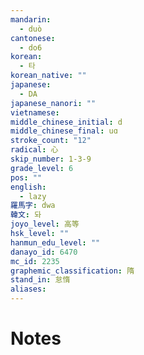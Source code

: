 ```yaml
---
mandarin:
  - duò
cantonese:
  - do6
korean:
  - 타
korean_native: ""
japanese:
  - DA
japanese_nanori: ""
vietnamese:
middle_chinese_initial: d
middle_chinese_final: uɑ
stroke_count: "12"
radical: 心
skip_number: 1-3-9
grade_level: 6
pos: ""
english:
  - lazy
羅馬字: dwa
韓文: 돠
joyo_level: 高等
hsk_level: ""
hanmun_edu_level: ""
danayo_id: 6470
mc_id: 2235
graphemic_classification: 隋
stand_in: 怠惰
aliases:
---
```


# Notes
